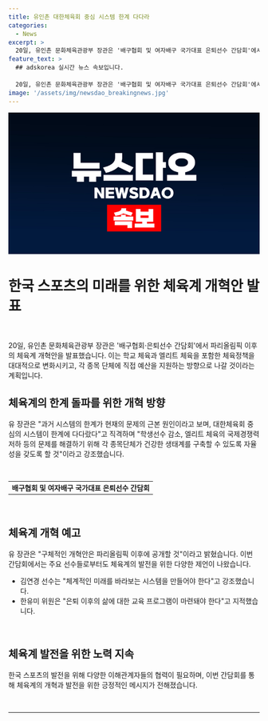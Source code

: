 ```yaml
---
title: 유인촌 대한체육회 중심 시스템 한계 다다라
categories:
  - News
excerpt: >
  20일, 유인촌 문화체육관광부 장관은 '배구협회 및 여자배구 국가대표 은퇴선수 간담회'에서 파리올림픽 이후 체육계 개혁안 발표 예고. "학교 체육과 엘리트 체육 등 체육정책 대대적 개혁 예정"이라며, 체육단체 자율성 강조. 김연경 선수는 "적극적인 지원과 체계적인 시스템 필요" 주장. 한유미 위원은 은퇴 후의 삶에 대한 체계적 교육 필요성 강조.
feature_text: >
  ## adskorea 실시간 뉴스 속보입니다.

  20일, 유인촌 문화체육관광부 장관은 '배구협회 및 여자배구 국가대표 은퇴선수 간담회'에서 파리올림픽 이후 체육계 개혁안 발표 예고. "학교 체육과 엘리트 체육 등 체육정책 대대적 개혁 예정"이라며, 체육단체 자율성 강조. 김연경 선수는 "적극적인 지원과 체계적인 시스템 필요" 주장. 한유미 위원은 은퇴 후의 삶에 대한 체계적 교육 필요성 강조.
image: '/assets/img/newsdao_breakingnews.jpg'
---
```


<p><img src="/assets/img/newsdao_breakingnews.jpg" alt="adskorea 속보" /></p>

<h1 data-ke-size="size32">한국 스포츠의 미래를 위한 체육계 개혁안 발표</h1>

<p data-ke-size="size16">&nbsp;</p>

<p data-ke-size="size16">20일, 유인촌 문화체육관광부 장관은 '배구협회·은퇴선수 간담회'에서 파리올림픽 이후의 체육계 개혁안을 발표했습니다. 이는 학교 체육과 엘리트 체육을 포함한 체육정책을 대대적으로 변화시키고, 각 종목 단체에 직접 예산을 지원하는 방향으로 나갈 것이라는 계획입니다.</p>

<h2 data-ke-size="size26">체육계의 한계 돌파를 위한 개혁 방향</h2>

<p data-ke-size="size16">유 장관은 "과거 시스템의 한계가 현재의 문제의 근본 원인이라고 보며, 대한체육회 중심의 시스템이 한계에 다다랐다"고 직격하며 "학생선수 감소, 엘리트 체육의 국제경쟁력 저하 등의 문제를 해결하기 위해 각 종목단체가 건강한 생태계를 구축할 수 있도록 자율성을 갖도록 할 것"이라고 강조했습니다.</p>

<p data-ke-size="size16">&nbsp;</p>

<table>
   <tbody>
      <tr>
         <td style="text-align: center; height: 17px;"><b>배구협회 및 여자배구 국가대표 은퇴선수 간담회</b></td>
      </tr>
   </tbody>
</table>

<p data-ke-size="size16">&nbsp;</p>

<h2 data-ke-size="size26">체육계 개혁 예고</h2>

<p data-ke-size="size16">유 장관은 "구체적인 개혁안은 파리올림픽 이후에 공개할 것"이라고 밝혔습니다. 이번 간담회에서는 주요 선수들로부터도 체육계의 발전을 위한 다양한 제언이 나왔습니다.</p>

<ul>
   <li>김연경 선수는 "체계적인 미래를 바라보는 시스템을 만들어야 한다"고 강조했습니다.</li>
   <li>한유미 위원은 "은퇴 이후의 삶에 대한 교육 프로그램이 마련돼야 한다"고 지적했습니다.</li>
</ul>

<p data-ke-size="size16">&nbsp;</p>

<h2 data-ke-size="size26">체육계 발전을 위한 노력 지속</h2>

<p data-ke-size="size16">한국 스포츠의 발전을 위해 다양한 이해관계자들의 협력이 필요하며, 이번 간담회를 통해 체육계의 개혁과 발전을 위한 긍정적인 메시지가 전해졌습니다.</p>

<p data-ke-size="size16">&nbsp;</p>

<hr>

<p data-ke-size="size16">&nbsp;</p>

<p data-ke-size="size16">&nbsp;</p>

